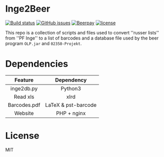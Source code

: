 Inge2Beer
=========

[![Build status](https://img.shields.io/travis/NicolaiSoeborg/Inge2Beer/master.svg?label=Build)](https://travis-ci.org/NicolaiSoeborg/Inge2Beer)
[![GitHub issues](https://img.shields.io/github/issues/NicolaiSoeborg/Inge2Beer.svg)](issues)
[![Beerpay](https://beerpay.io/NicolaiSoeborg/Inge2Beer/badge.svg?style=flat)](https://beerpay.io/NicolaiSoeborg/Inge2Beer)
[![license](https://img.shields.io/badge/License-MIT-blue.svg)](LICENSE)

This repo is a collection of scripts and files used to convert ''russer lists'' from ''PF Inge'' to a list of barcodes and a database file used by the beer program `OLP.jar` and `02350-Projekt`.

# Dependencies

|    Feature   	|      Dependency     	|
|:------------:	|:-------------------:	|
|  inge2db.py  	|       Python3       	|
|   Read xls   	|         xlrd        	|
| Barcodes.pdf 	| LaTeX & pst-barcode 	|
|    Website	|     PHP + nginx  	|


# License
MIT
